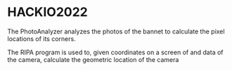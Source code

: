 # HACKIO2022

The PhotoAnalyzer analyzes the photos of the bannet to calculate the pixel locations of its corners.

The RIPA program is used to, given coordinates on a screen of and data of the camera, calculate the geometric location of the camera
